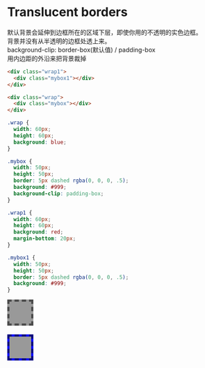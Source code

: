 # Translucent borders

默认背景会延伸到边框所在的区域下层，即使你用的不透明的实色边框。  
背景并没有从半透明的边框处透上来。  
background-clip: border-box(默认值) / padding-box  
用内边距的外沿来把背景裁掉

```html
<div class="wrap1">
  <div class="mybox1"></div>
</div>

<div class="wrap">
  <div class="mybox"></div>
</div>
```

```css
.wrap {
  width: 60px;
  height: 60px;
  background: blue;
}

.mybox {
  width: 50px;
  height: 50px;
  border: 5px dashed rgba(0, 0, 0, .5);
  background: #999;
  background-clip: padding-box;
}

.wrap1 {
  width: 60px;
  height: 60px;
  background: red;
  margin-bottom: 20px;
}

.mybox1 {
  width: 50px;
  height: 50px;
  border: 5px dashed rgba(0, 0, 0, .5);
  background: #999;
}
```

<style>
.wrap {
  width: 60px;
  height: 60px;
  background: blue;
}

.mybox {
  width: 50px;
  height: 50px;
  border: 5px dashed rgba(0, 0, 0, .5);
  background: #999;
  background-clip: padding-box;
}

.wrap1 {
  width: 60px;
  height: 60px;
  background: red;
  margin-bottom: 20px;
}

.mybox1 {
  width: 50px;
  height: 50px;
  border: 5px dashed rgba(0, 0, 0, .5);
  background: #999;
}
</style>
<div class="wrap1">
  <div class="mybox1"></div>
</div>

<div class="wrap">
  <div class="mybox"></div>
</div>